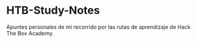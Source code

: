 # HTB-Study-Notes
Apuntes personales de mi recorrido por las rutas de aprendizaje de Hack The Box Academy.
